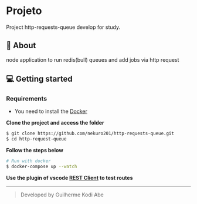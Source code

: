 # Projeto
Project http-requests-queue develop for study.

## 🚀 About
node application to run redis(bull) queues and add jobs via http request

## 💻 Getting started

### Requirements

- You need to install the [Docker](https://www.docker.com/)
  
**Clone the project and access the folder**

```bash
$ git clone https://github.com/nekuro201/http-requests-queue.git
$ cd http-request-queue
```

**Follow the steps below**

```bash
# Run with docker
$ docker-compose up --watch
```

**Use the plugin of vscode [REST Client](https://marketplace.visualstudio.com/items?itemName=humao.rest-client) to test routes**

---
<blockquote>
    Developed by Guilherme Kodi Abe
</blockquote>
